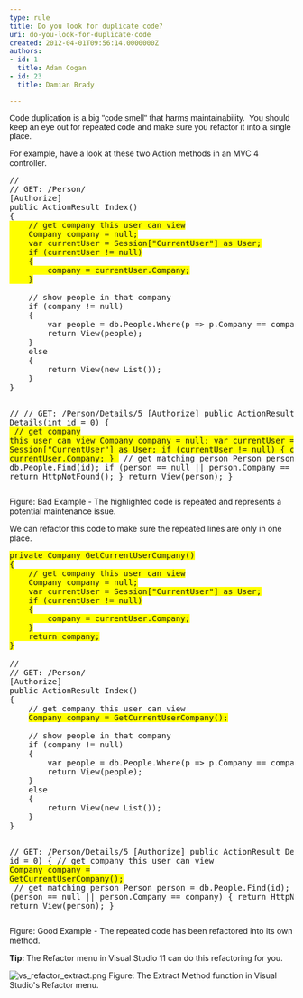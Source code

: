 ```yaml
---
type: rule
title: Do you look for duplicate code?
uri: do-you-look-for-duplicate-code
created: 2012-04-01T09:56:14.0000000Z
authors:
- id: 1
  title: Adam Cogan
- id: 23
  title: Damian Brady

---
```




<span class='intro'> <span lang="EN-AU" style="font-family&#58;calibri, sans-serif;font-size&#58;11pt;">Code duplication is a big &quot;code smell&quot; that harms maintainability.&#160; You should keep an eye out for repeated code and make sure you refactor it into a single place.</span> </span>

<p>For example, have a look at these two Action methods&#160;in an MVC 4 controller.</p>
<span class="ssw-rteStyle-CodeArea"><pre>//
// GET&#58; /Person/
[Authorize]
public ActionResult Index()
&#123;
<span style="background-color&#58;rgb(255, 255, 0);">    // get company this user can view
    Company company = null;
    var currentUser = Session[&quot;CurrentUser&quot;] as User;
    if (currentUser != null)
    &#123;
        company = currentUser.Company;
    &#125;
</span>
    // show people in that company
    if (company != null)
    &#123;
        var people = db.People.Where(p =&gt; p.Company == company);
        return View(people);
    &#125;
    else
    &#123;
        return View(new List());
    &#125;
&#125;

//
// GET&#58; /Person/Details/5
[Authorize]
public ActionResult Details(int id = 0)
&#123;
<span style="background-color&#58;rgb(255, 255, 0);">    // get company this user can view
    Company company = null;
    var currentUser = Session[&quot;CurrentUser&quot;] as User;
    if (currentUser != null)
    &#123;
        company = currentUser.Company;
    &#125;
</span>
    // get matching person
    Person person = db.People.Find(id);
    if (person == null || person.Company == company)
    &#123;
        return HttpNotFound();
    &#125;
    return View(person);
&#125;
</pre></span><div class="ssw-rteStyle-FigureBad">Figure&#58;&#160;Bad Example - The highlighted code is repeated and represents a potential maintenance issue.</div>
<p>We can refactor this code to make sure the repeated lines are only in one place.</p>
<span class="ssw-rteStyle-CodeArea"><pre><span style="background-color&#58;rgb(255, 255, 0);">private Company GetCurrentUserCompany()
&#123;
    // get company this user can view
    Company company = null;
    var currentUser = Session[&quot;CurrentUser&quot;] as User;
    if (currentUser != null)
    &#123;
        company = currentUser.Company;
    &#125;
    return company;
&#125;
</span>
//
// GET&#58; /Person/
[Authorize]
public ActionResult Index()
&#123;
    // get company this user can view
    <span style="background-color&#58;rgb(255, 255, 0);">Company company = GetCurrentUserCompany();
</span>
    // show people in that company
    if (company != null)
    &#123;
        var people = db.People.Where(p =&gt; p.Company == company);
        return View(people);
    &#125;
    else
    &#123;
        return View(new List());
    &#125;
&#125;


// GET&#58; /Person/Details/5
[Authorize]
public ActionResult Details(int id = 0)
&#123;
    // get company this user can view
    <span style="background-color&#58;rgb(255, 255, 0);">Company company = Ge</span><span style="background-color&#58;rgb(255, 255, 0);"></span><span style="background-color&#58;rgb(255, 255, 0);">tCurrentUserCompany();
</span>
    // get matching person
    Person person = db.People.Find(id);
    if (person == null || person.Company == company)
    &#123;
        return HttpNotFound();
    &#125;
    return View(person);
&#125;
</pre></span><div class="ssw-rteStyle-FigureGood">Figure&#58; Good Example - The repeated code has been refactored into its own method.</div>
<p><strong>Tip&#58; </strong>The Refactor menu in Visual Studio 11 can do this refactoring for you.</p>
<img alt="vs_refactor_extract.png" src="/PublishingImages/vs_refactor_extract.png" class="ms-rteCustom-ImageArea" />
<span class="ssw-rteStyle-FigureNormal">Figure&#58; The Extract Method function in Visual Studio's Refactor menu.</span>


